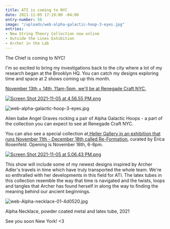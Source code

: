 ```yaml
---
title: ATI is coming to NYC
date: 2021-11-05 17:19:00 -04:00
entry-number: 56
image: "/uploads/web-alpha-galactic-hoop-3-eyes.jpg"
entries:
- New String Theory Collection now online
- Outside the Lines Exhibition
- Archer in the Lab
---
```


The Chief is coming to NYC!

I'm so excited to bring my investigations back to the city where a lot of my research began at the Brooklyn HQ. You can catch my designs exploring time and space at 2 shows coming up this month.

[November 13th \+ 14th, 11am-5pm, we'll be at Renegade Craft NYC.](https://www.renegadecraft.com/fair/new-york-winter/)

[![Screen Shot 2021-11-05 at 4.56.55 PM.png](/uploads/Screen%20Shot%202021-11-05%20at%204.56.55%20PM.png)](https://www.renegadecraft.com/fair/new-york-winter/)

![web-alpha-galactic-hoop-3-eyes.jpg](/uploads/web-alpha-galactic-hoop-3-eyes.jpg)

Alien babe Angel Graves rocking a pair of Alpha Galactic Hoops - a part of the collection you can expect to see at Renegade Craft NYC.

You can also see a special collection at[ Heller Gallery in an exhibition that runs November 11th - December 18th called Re-Formation](https://www.hellergallery.com/exhibitions#/upcoming-4/), curated by Erica Rosenfeld. Opening is November 18th, 6-8pm.

[![Screen Shot 2021-11-05 at 5.06.43 PM.png](/uploads/Screen%20Shot%202021-11-05%20at%205.06.43%20PM.png)](https://www.hellergallery.com/exhibitions#/upcoming-4/)

This show will include some of my newest designs inspired by Archer Adler's travels in time which have truly transported the whole team. We're so enthralled with her developments in this field for ATI. The latex tubes in this collection resemble the way that time is navigated and the twists, loops and tangles that Archer has found herself in along the way to finding the meaning behind our ancient beginnings.

![web-Alpha-necklace-01-4d0520.jpg](/uploads/web-Alpha-necklace-01-4d0520.jpg)

Alpha Necklace, powder coated metal and latex tube, 2021

See you soon New York!
<3